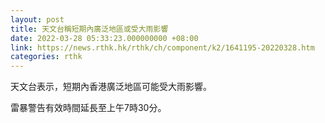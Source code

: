 ```yaml
---
layout: post
title: 天文台稱短期內廣泛地區或受大雨影響
date: 2022-03-28 05:33:23.000000000 +08:00
link: https://news.rthk.hk/rthk/ch/component/k2/1641195-20220328.htm
categories: rthk
---
```


天文台表示，短期內香港廣泛地區可能受大雨影響。

雷暴警告有效時間延長至上午7時30分。
